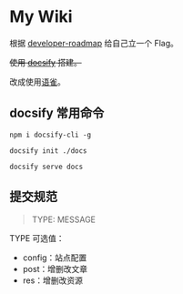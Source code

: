 # My Wiki

根据 [developer-roadmap](https://github.com/kamranahmedse/developer-roadmap) 给自己立一个 Flag。

~~使用 [docsify](https://github.com/docsifyjs/docsify) 搭建。~~

改成使用[语雀](https://www.yuque.com/yzbyzz/technology)。

## docsify 常用命令

```shell
npm i docsify-cli -g

docsify init ./docs

docsify serve docs
```

## 提交规范

> TYPE: MESSAGE

TYPE 可选值：

- config：站点配置
- post：增删改文章
- res：增删改资源
